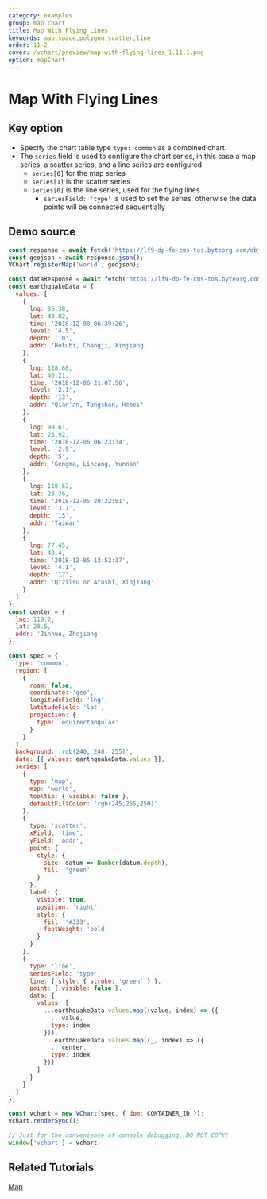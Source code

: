 ```yaml
---
category: examples
group: map chart
title: Map With Flying Lines
keywords: map,space,polygon,scatter,line
order: 11-2
cover: /vchart/preview/map-with-flying-lines_1.11.1.png
option: mapChart
---
```


# Map With Flying Lines

## Key option

- Specify the chart table type `type: common` as a combined chart.
- The `series` field is used to configure the chart series, in this case a map series, a scatter series, and a line series are configured
  - `series[0]` for the map series
  - `series[1]` is the scatter series
  - `series[0]` is the line series, used for the flying lines
    - `seriesField: 'type'` is used to set the series, otherwise the data points will be connected sequentially

## Demo source

```javascript livedemo
const response = await fetch('https://lf9-dp-fe-cms-tos.byteorg.com/obj/bit-cloud/geojson/world.json');
const geojson = await response.json();
VChart.registerMap('world', geojson);

const dataResponse = await fetch('https://lf9-dp-fe-cms-tos.byteorg.com/obj/bit-cloud/geojson/earthquake.json');
const earthquakeData = {
  values: [
    {
      lng: 86.38,
      lat: 43.82,
      time: '2018-12-08 06:39:26',
      level: '4.5',
      depth: '10',
      addr: 'Hutubi, Changji, Xinjiang'
    },
    {
      lng: 118.68,
      lat: 40.21,
      time: '2018-12-06 21:07:56',
      level: '2.1',
      depth: '13',
      addr: "Qian'an, Tangshan, Hebei"
    },
    {
      lng: 99.61,
      lat: 23.92,
      time: '2018-12-06 06:23:34',
      level: '2.9',
      depth: '5',
      addr: 'Gengma, Lincang, Yunnan'
    },
    {
      lng: 118.62,
      lat: 23.36,
      time: '2018-12-05 20:22:51',
      level: '3.7',
      depth: '15',
      addr: 'Taiwan'
    },
    {
      lng: 77.45,
      lat: 40.4,
      time: '2018-12-05 13:52:37',
      level: '4.1',
      depth: '17',
      addr: 'Qizilsu or Atushi, Xinjiang'
    }
  ]
};
const center = {
  lng: 119.2,
  lat: 28.5,
  addr: 'Jinhua, Zhejiang'
};

const spec = {
  type: 'common',
  region: [
    {
      roam: false,
      coordinate: 'geo',
      longitudeField: 'lng',
      latitudeField: 'lat',
      projection: {
        type: 'equirectangular'
      }
    }
  ],
  background: 'rgb(240, 248, 255)',
  data: [{ values: earthquakeData.values }],
  series: [
    {
      type: 'map',
      map: 'world',
      tooltip: { visible: false },
      defaultFillColor: 'rgb(245,255,250)'
    },
    {
      type: 'scatter',
      xField: 'time',
      yField: 'addr',
      point: {
        style: {
          size: datum => Number(datum.depth),
          fill: 'green'
        }
      },
      label: {
        visible: true,
        position: 'right',
        style: {
          fill: '#333',
          fontWeight: 'bold'
        }
      }
    },
    {
      type: 'line',
      seriesField: 'type',
      line: { style: { stroke: 'green' } },
      point: { visible: false },
      data: {
        values: [
          ...earthquakeData.values.map((value, index) => ({
            ...value,
            type: index
          })),
          ...earthquakeData.values.map((_, index) => ({
            ...center,
            type: index
          }))
        ]
      }
    }
  ]
};

const vchart = new VChart(spec, { dom: CONTAINER_ID });
vchart.renderSync();

// Just for the convenience of console debugging, DO NOT COPY!
window['vchart'] = vchart;
```

## Related Tutorials

[Map](link)
